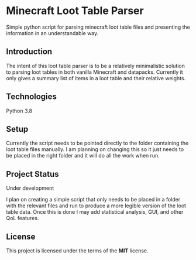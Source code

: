 # Minecraft Loot Table Parser
Simple python script for parsing minecraft loot table files and presenting the information in an understandable way.

## Introduction
The intent of this loot table parser is to be a relatively minimalistic solution to parsing loot tables in both vanilla Minecraft and datapacks. Currently it only gives a summary list of items in a loot table and their relative weights.

## Technologies
Python 3.8

## Setup
Currently the script needs to be pointed directly to the folder containing the loot table files manually. I am planning on changing this so it just needs to be placed in the right folder and it will do all the work when run.

## Project Status
Under development

I plan on creating a simple script that only needs to be placed in a folder with the relevant files and run to produce a more legible version of the loot table data. Once this is done I may add statistical analysis, GUI, and other QoL features.

## License
This project is licensed under the terms of the **MIT** license.
